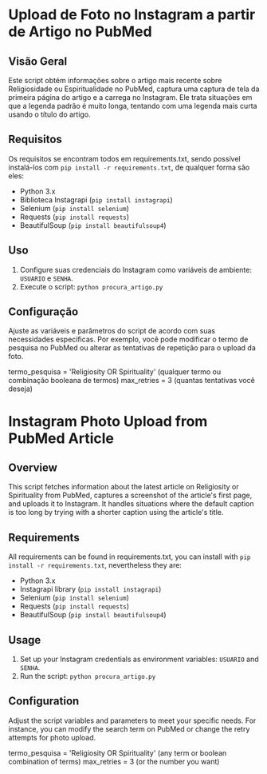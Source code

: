 # Upload de Foto no Instagram a partir de Artigo no PubMed

## Visão Geral

Este script obtém informações sobre o artigo mais recente sobre Religiosidade ou Espiritualidade no PubMed, captura uma captura de tela da primeira página do artigo e a carrega no Instagram. Ele trata situações em que a legenda padrão é muito longa, tentando com uma legenda mais curta usando o título do artigo.

## Requisitos

Os requisitos se encontram todos em requirements.txt, sendo possível instalá-los com `pip install -r requirements.txt`, de qualquer forma são eles:

- Python 3.x
- Biblioteca Instagrapi (`pip install instagrapi`)
- Selenium (`pip install selenium`)
- Requests (`pip install requests`)
- BeautifulSoup (`pip install beautifulsoup4`)


## Uso

1. Configure suas credenciais do Instagram como variáveis de ambiente: `USUARIO` e `SENHA`.
2. Execute o script: `python procura_artigo.py`

## Configuração

Ajuste as variáveis e parâmetros do script de acordo com suas necessidades específicas. Por exemplo, você pode modificar o termo de pesquisa no PubMed ou alterar as tentativas de repetição para o upload da foto.

termo_pesquisa = 'Religiosity OR Spirituality' (qualquer termo ou combinação booleana de termos)
max_retries = 3 (quantas tentativas você deseja)


# Instagram Photo Upload from PubMed Article

## Overview

This script fetches information about the latest article on Religiosity or Spirituality from PubMed, captures a screenshot of the article's first page, and uploads it to Instagram. It handles situations where the default caption is too long by trying with a shorter caption using the article's title.

## Requirements

All requirements can be found in requirements.txt, you can install with `pip install -r requirements.txt`, nevertheless they are:

- Python 3.x
- Instagrapi library (`pip install instagrapi`)
- Selenium (`pip install selenium`)
- Requests (`pip install requests`)
- BeautifulSoup (`pip install beautifulsoup4`)

## Usage

1. Set up your Instagram credentials as environment variables: `USUARIO` and `SENHA`.
2. Run the script: `python procura_artigo.py`

## Configuration

Adjust the script variables and parameters to meet your specific needs. For instance, you can modify the search term on PubMed or change the retry attempts for photo upload.

termo_pesquisa = 'Religiosity OR Spirituality' (any term or boolean combination of terms)
max_retries = 3 (or the number you want)
